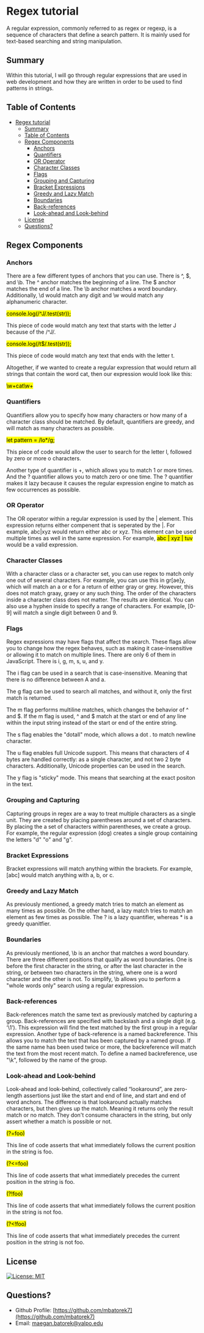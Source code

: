 # Regex tutorial

A regular expression, commonly referred to as regex or regexp, is a sequence of characters that define a search pattern. It is mainly used for text-based searching and string manipulation.

## Summary

Within this tutorial, I will go through regular expressions that are used in web development and how they are written in order to be used to find patterns in strings.

## Table of Contents

- [Regex tutorial](#regex-tutorial)
  - [Summary](#summary)
  - [Table of Contents](#table-of-contents)
  - [Regex Components](#regex-components)
    - [Anchors](#anchors)
    - [Quantifiers](#quantifiers)
    - [OR Operator](#or-operator)
    - [Character Classes](#character-classes)
    - [Flags](#flags)
    - [Grouping and Capturing](#grouping-and-capturing)
    - [Bracket Expressions](#bracket-expressions)
    - [Greedy and Lazy Match](#greedy-and-lazy-match)
    - [Boundaries](#boundaries)
    - [Back-references](#back-references)
    - [Look-ahead and Look-behind](#look-ahead-and-look-behind)
  - [License](#license)
  - [Questions?](#questions)

## Regex Components

### Anchors

There are a few different types of anchors that you can use. There is ^, $, and \b. The ^ anchor matches the beginning of a line. The $ anchor matches the end of a line. The \b anchor matches a word boundary. Additionally, \d would match any digit and \w would match any alphanumeric character.

<mark>console.log(/^J/.test(str));</mark>

This piece of code would match any text that starts with the letter J because of the /^J/.

<mark>console.log(/t$/.test(str));</mark>

This piece of code would match any text that ends with the letter t.

Altogether, if we wanted to create a regular expression that would return all strings that contain the word cat, then our expression would look like this:

<mark>\w+cat\w+</mark>

### Quantifiers

Quantifiers allow you to specify how many characters or how many of a character class should be matched. By default, quantifiers are greedy, and will match as many characters as possible.

<mark>let pattern = /lo*/g;</mark>

This piece of code would allow the user to search for the letter l, followed by zero or more o characters.

Another type of quantifier is +, which allows you to match 1 or more times. And the ? quantifier allows you to match zero or one time. The ? quantifier makes it lazy because it causes the regular expression engine to match as few occurrences as possible.

### OR Operator

The OR operator within a regular expression is used by the | element. This expression returns either compenent that is seperated by the |. For example, abc|xyz would return either abc or xyz. This element can be used multiple times as well in the same expression. For example, <mark> abc | xyz | tuv </mark> would be a valid expression.

### Character Classes

With a character class or a character set, you can use regex to match only one out of several characters. For example, you can use this in gr[ae]y, which will match an a or e for a return of either gray or grey. However, this does not match graay, graey or any such thing. The order of the characters inside a character class does not matter. The results are identical. You can also use a hyphen inside to specify a range of characters. For example, [0-9] will match a single digit between 0 and 9.

### Flags

Regex expressions may have flags that affect the search. These flags allow you to change how the regex behaves, such as making it case-insensitive or allowing it to match on multiple lines. There are only 6 of them in JavaScript. There is i, g, m, s, u, and y. 

The i flag can be used in a search that is case-insensitive. Meaning that there is no difference between A and a.

The g flag can be used to search all matches, and without it, only the first match is returned.

The m flag performs multiline matches, which changes the behavior of ^ and $. If the m flag is used, ^ and $ match at the start or end of any line within the input string instead of the start or end of the entire string.

The s flag enables the "dotall" mode, which allows a dot . to match newline character.

The u flag enables full Unicode support. This means that characters of 4 bytes are handled correctly: as a single character, and not two 2 byte characters. Additionally, Unicode properties can be used in the search.

The y flag is "sticky" mode. This means that searching at the exact positon in the text.

### Grouping and Capturing

Capturing groups in regex are a way to treat multiple characters as a single unit. They are created by placing parentheses around a set of characters. By placing the a set of characters within parentheses, we create a group. For example, the regular expression (dog) creates a single group containing the letters "d" "o" and "g".

### Bracket Expressions

Bracket expressions will match anything within the brackets. For example, [abc] would match anything with a, b, or c.

### Greedy and Lazy Match

As previously mentioned, a greedy match tries to match an element as many times as possible. On the other hand, a lazy match tries to match an element as few times as possible. The ? is a lazy quantifier, whereas * is a greedy quanitfier.

### Boundaries

As previously mentioned, \b is an anchor that matches a word boundary. There are three different positions that qualify as word boundaries. One is before the first character in the string, or after the last character in the string, or between two characters in the string, where one is a word character and the other is not. To simplify, \b allows you to perform a "whole words only" search using a regular expression.

### Back-references

Back-references match the same text as previously matched by capturing a group. Back-references are specified with backslash and a single digit (e.g. ‘\1’). This expression will find the text matched by the first group in a regular expression. Another type of back-reference is a named backreference. This allows you to match the text that has been captured by a named group. If the same name has been used twice or more, the backreference will match the text from the most recent match. To define a named backreference, use "\k", followed by the name of the group.

### Look-ahead and Look-behind

Look-ahead and look-behind, collectively called “lookaround”, are zero-length assertions just like the start and end of line, and start and end of word anchors. The difference is that lookaround actually matches characters, but then gives up the match. Meaning it returns only the result match or no match. They don't consume characters in the string, but only assert whether a match is possible or not.

<mark>(?=foo)</mark>

This line of code asserts that what immediately follows the current position in the string is foo.

<mark>(?<=foo)</mark>

This line of code asserts that what immediately precedes the current position in the string is foo.

<mark>(?!foo)</mark>

This line of code asserts that what immediately follows the current position in the string is not foo.

<mark>(?<!foo)</mark>

This line of code asserts that what immediately precedes the current position in the string is not foo.

## License
[![License: MIT](https://img.shields.io/badge/License-MIT-yellow.svg)](https://opensource.org/licenses/MIT)

## Questions?
- Github Profile: [https://github.com/mbatorek7](https://github.com/mbatorek7)
- Email: [maegan.batorek@valpo.edu](maegan.batorek@valpo.edu)